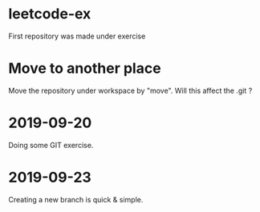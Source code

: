 # leetcode-ex
First repository was made under exercise

# Move to another place
Move the repository under workspace by "move".
Will this affect the .git ?

# 2019-09-20
Doing some GIT exercise.

# 2019-09-23
Creating a new branch is quick & simple.
